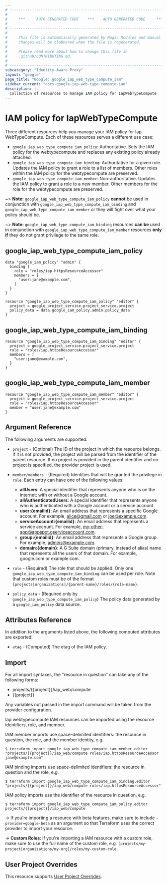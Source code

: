 ```yaml
---
# ----------------------------------------------------------------------------
#
#     ***     AUTO GENERATED CODE    ***    AUTO GENERATED CODE     ***
#
# ----------------------------------------------------------------------------
#
#     This file is automatically generated by Magic Modules and manual
#     changes will be clobbered when the file is regenerated.
#
#     Please read more about how to change this file in
#     .github/CONTRIBUTING.md.
#
# ----------------------------------------------------------------------------
subcategory: "Identity-Aware Proxy"
layout: "google"
page_title: "Google: google_iap_web_type_compute_iam"
sidebar_current: "docs-google-iap-web-type-compute-iam"
description: |-
  Collection of resources to manage IAM policy for IapWebTypeCompute
---
```


# IAM policy for IapWebTypeCompute
Three different resources help you manage your IAM policy for Iap WebTypeCompute. Each of these resources serves a different use case:

* `google_iap_web_type_compute_iam_policy`: Authoritative. Sets the IAM policy for the webtypecompute and replaces any existing policy already attached.
* `google_iap_web_type_compute_iam_binding`: Authoritative for a given role. Updates the IAM policy to grant a role to a list of members. Other roles within the IAM policy for the webtypecompute are preserved.
* `google_iap_web_type_compute_iam_member`: Non-authoritative. Updates the IAM policy to grant a role to a new member. Other members for the role for the webtypecompute are preserved.

~> **Note:** `google_iap_web_type_compute_iam_policy` **cannot** be used in conjunction with `google_iap_web_type_compute_iam_binding` and `google_iap_web_type_compute_iam_member` or they will fight over what your policy should be.

~> **Note:** `google_iap_web_type_compute_iam_binding` resources **can be** used in conjunction with `google_iap_web_type_compute_iam_member` resources **only if** they do not grant privilege to the same role.



## google\_iap\_web\_type\_compute\_iam\_policy

```hcl
data "google_iam_policy" "admin" {
  binding {
    role = "roles/iap.httpsResourceAccessor"
    members = [
      "user:jane@example.com",
    ]
  }
}

resource "google_iap_web_type_compute_iam_policy" "editor" {
  project = google_project_service.project_service.project
  policy_data = data.google_iam_policy.admin.policy_data
}
```

## google\_iap\_web\_type\_compute\_iam\_binding

```hcl
resource "google_iap_web_type_compute_iam_binding" "editor" {
  project = google_project_service.project_service.project
  role = "roles/iap.httpsResourceAccessor"
  members = [
    "user:jane@example.com",
  ]
}
```

## google\_iap\_web\_type\_compute\_iam\_member

```hcl
resource "google_iap_web_type_compute_iam_member" "editor" {
  project = google_project_service.project_service.project
  role = "roles/iap.httpsResourceAccessor"
  member = "user:jane@example.com"
}
```

## Argument Reference

The following arguments are supported:


* `project` - (Optional) The ID of the project in which the resource belongs.
    If it is not provided, the project will be parsed from the identifier of the parent resource. If no project is provided in the parent identifier and no project is specified, the provider project is used.

* `member/members` - (Required) Identities that will be granted the privilege in `role`.
  Each entry can have one of the following values:
  * **allUsers**: A special identifier that represents anyone who is on the internet; with or without a Google account.
  * **allAuthenticatedUsers**: A special identifier that represents anyone who is authenticated with a Google account or a service account.
  * **user:{emailid}**: An email address that represents a specific Google account. For example, alice@gmail.com or joe@example.com.
  * **serviceAccount:{emailid}**: An email address that represents a service account. For example, my-other-app@appspot.gserviceaccount.com.
  * **group:{emailid}**: An email address that represents a Google group. For example, admins@example.com.
  * **domain:{domain}**: A G Suite domain (primary, instead of alias) name that represents all the users of that domain. For example, google.com or example.com.

* `role` - (Required) The role that should be applied. Only one
    `google_iap_web_type_compute_iam_binding` can be used per role. Note that custom roles must be of the format
    `[projects|organizations]/{parent-name}/roles/{role-name}`.

* `policy_data` - (Required only by `google_iap_web_type_compute_iam_policy`) The policy data generated by
  a `google_iam_policy` data source.

## Attributes Reference

In addition to the arguments listed above, the following computed attributes are
exported:

* `etag` - (Computed) The etag of the IAM policy.

## Import

For all import syntaxes, the "resource in question" can take any of the following forms:

* projects/{{project}}/iap_web/compute
* {{project}}

Any variables not passed in the import command will be taken from the provider configuration.

Iap webtypecompute IAM resources can be imported using the resource identifiers, role, and member.

IAM member imports use space-delimited identifiers: the resource in question, the role, and the member identity, e.g.
```
$ terraform import google_iap_web_type_compute_iam_member.editor "projects/{{project}}/iap_web/compute roles/iap.httpsResourceAccessor jane@example.com"
```

IAM binding imports use space-delimited identifiers: the resource in question and the role, e.g.
```
$ terraform import google_iap_web_type_compute_iam_binding.editor "projects/{{project}}/iap_web/compute roles/iap.httpsResourceAccessor"
```

IAM policy imports use the identifier of the resource in question, e.g.
```
$ terraform import google_iap_web_type_compute_iam_policy.editor projects/{{project}}/iap_web/compute
```

-> If you're importing a resource with beta features, make sure to include `-provider=google-beta`
as an argument so that Terraform uses the correct provider to import your resource.

-> **Custom Roles**: If you're importing a IAM resource with a custom role, make sure to use the
 full name of the custom role, e.g. `[projects/my-project|organizations/my-org]/roles/my-custom-role`.

## User Project Overrides

This resource supports [User Project Overrides](https://www.terraform.io/docs/providers/google/guides/provider_reference.html#user_project_override).
